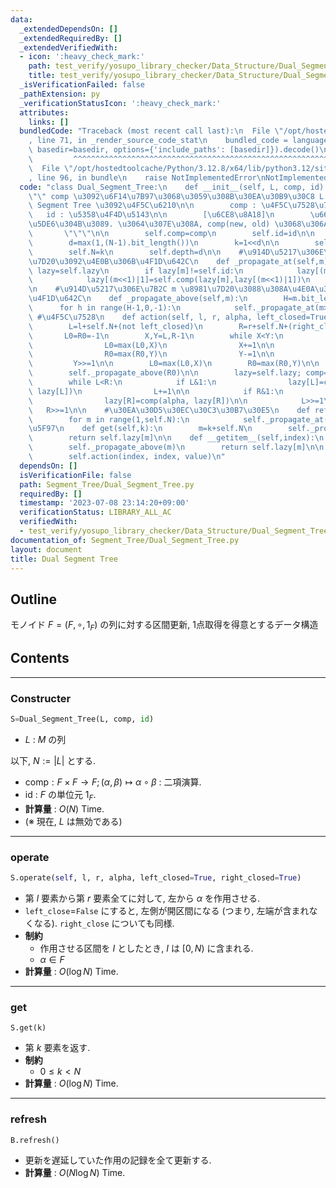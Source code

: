 ```yaml
---
data:
  _extendedDependsOn: []
  _extendedRequiredBy: []
  _extendedVerifiedWith:
  - icon: ':heavy_check_mark:'
    path: test_verify/yosupo_library_checker/Data_Structure/Dual_Segment_Tree.test.py
    title: test_verify/yosupo_library_checker/Data_Structure/Dual_Segment_Tree.test.py
  _isVerificationFailed: false
  _pathExtension: py
  _verificationStatusIcon: ':heavy_check_mark:'
  attributes:
    links: []
  bundledCode: "Traceback (most recent call last):\n  File \"/opt/hostedtoolcache/Python/3.12.8/x64/lib/python3.12/site-packages/onlinejudge_verify/documentation/build.py\"\
    , line 71, in _render_source_code_stat\n    bundled_code = language.bundle(stat.path,\
    \ basedir=basedir, options={'include_paths': [basedir]}).decode()\n          \
    \         ^^^^^^^^^^^^^^^^^^^^^^^^^^^^^^^^^^^^^^^^^^^^^^^^^^^^^^^^^^^^^^^^^^^^^^^^^^^^^^^^^\n\
    \  File \"/opt/hostedtoolcache/Python/3.12.8/x64/lib/python3.12/site-packages/onlinejudge_verify/languages/python.py\"\
    , line 96, in bundle\n    raise NotImplementedError\nNotImplementedError\n"
  code: "class Dual_Segment_Tree:\n    def __init__(self, L, comp, id):\n        \"\
    \"\" comp \u3092\u6F14\u7B97\u3068\u3059\u308B\u30EA\u30B9\u30C8 L \u306E Dual\
    \ Segment Tree \u3092\u4F5C\u6210\n\n        comp : \u4F5C\u7528\u7D20\n     \
    \   id : \u5358\u4F4D\u5143\n\n        [\u6CE8\u8A18]\n        \u66F4\u65B0\u306F\
    \u5DE6\u304B\u3089. \u3064\u307E\u308A, comp(new, old) \u3068\u306A\u308B.\n \
    \       \"\"\"\n\n        self.comp=comp\n        self.id=id\n\n        N=len(L)\n\
    \        d=max(1,(N-1).bit_length())\n        k=1<<d\n\n        self.lazy=[self.id]*k+L+[self.id]*(k-N)\n\
    \        self.N=k\n        self.depth=d\n\n    #\u914D\u5217\u306E\u7B2C m \u8981\
    \u7D20\u3092\u4E0B\u306B\u4F1D\u642C\n    def _propagate_at(self,m):\n       \
    \ lazy=self.lazy\n        if lazy[m]!=self.id:\n            lazy[(m<<1)|0]=self.comp(lazy[m],lazy[(m<<1)|0])\n\
    \            lazy[(m<<1)|1]=self.comp(lazy[m],lazy[(m<<1)|1])\n            lazy[m]=self.id\n\
    \n    #\u914D\u5217\u306E\u7B2C m \u8981\u7D20\u3088\u308A\u4E0A\u3092\u5168\u3066\
    \u4F1D\u642C\n    def _propagate_above(self,m):\n        H=m.bit_length()\n  \
    \      for h in range(H-1,0,-1):\n            self._propagate_at(m>>h)\n\n   \
    \ #\u4F5C\u7528\n    def action(self, l, r, alpha, left_closed=True, right_closed=True):\n\
    \        L=l+self.N+(not left_closed)\n        R=r+self.N+(right_closed)\n\n \
    \       L0=R0=-1\n        X,Y=L,R-1\n        while X<Y:\n            if X&1:\n\
    \                L0=max(L0,X)\n                X+=1\n\n            if Y&1==0:\n\
    \                R0=max(R0,Y)\n                Y-=1\n\n            X>>=1\n   \
    \         Y>>=1\n\n        L0=max(L0,X)\n        R0=max(R0,Y)\n\n        self._propagate_above(L0)\n\
    \        self._propagate_above(R0)\n\n        lazy=self.lazy; comp=self.comp\n\
    \        while L<R:\n            if L&1:\n                lazy[L]=comp(alpha,\
    \ lazy[L])\n                L+=1\n\n            if R&1:\n                R-=1\n\
    \                lazy[R]=comp(alpha, lazy[R])\n\n            L>>=1\n         \
    \   R>>=1\n\n    #\u30EA\u30D5\u30EC\u30C3\u30B7\u30E5\n    def refresh(self):\n\
    \        for m in range(1,self.N):\n            self._propagate_at(m)\n\n    #\u53D6\
    \u5F97\n    def get(self,k):\n        m=k+self.N\n        self._propagate_above(m)\n\
    \        return self.lazy[m]\n\n    def __getitem__(self,index):\n        m=index+self.N\n\
    \        self._propagate_above(m)\n        return self.lazy[m]\n\n    def __setitem__(self,index,value):\n\
    \        self.action(index, index, value)\n"
  dependsOn: []
  isVerificationFile: false
  path: Segment_Tree/Dual_Segment_Tree.py
  requiredBy: []
  timestamp: '2023-07-08 23:14:20+09:00'
  verificationStatus: LIBRARY_ALL_AC
  verifiedWith:
  - test_verify/yosupo_library_checker/Data_Structure/Dual_Segment_Tree.test.py
documentation_of: Segment_Tree/Dual_Segment_Tree.py
layout: document
title: Dual Segment Tree
---
```


## Outline

モノイド $F=(F, \circ, 1_F)$ の列に対する区間更新, 1点取得を得意とするデータ構造

## Contents

---

### Constructer

```Python
S=Dual_Segment_Tree(L, comp, id)
```

- $L$ : $M$ の列

以下, $N:=\lvert L \rvert$ とする.

- $\mathrm{comp} : F \times F \to F; (\alpha, \beta) \mapsto \alpha \circ \beta$ : 二項演算.
- $\mathrm{id}$ : $F$  の単位元 $1_F$.
- **計算量** : $O(N)$ Time.
- (※ 現在, $L$ は無効である)

---

### operate

```Python
S.operate(self, l, r, alpha, left_closed=True, right_closed=True)
```

- 第 $l$ 要素から第 $r$ 要素全てに対して, 左から $\alpha$ を作用させる.
- `left_close`=`False` にすると, 左側が開区間になる (つまり, 左端が含まれなくなる). `right_close` についても同様.
- **制約**
  - 作用させる区間を $I$ としたとき, $I$ は $[0,N)$ に含まれる.
  - $\alpha \in F$
- **計算量** : $O(\log N)$ Time.

---

### get

```Pyhon
S.get(k)
```

- 第 $k$ 要素を返す.
- **制約**
  - $0 \leq k \lt N$
- **計算量** : $O(\log N)$ Time.

---

### refresh

```Pyhon
B.refresh()
```

- 更新を遅延していた作用の記録を全て更新する.
- **計算量** : $O(N \log N)$ Time.
